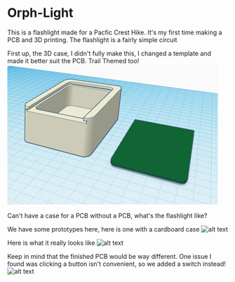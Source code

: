 # Orph-Light
This is a flashlight made for a Pacfic Crest Hike. It's my first time making a PCB and 3D printing. The flashlight is a fairly simple circuit

First up, the 3D case, I didn't fully make this, I changed a template and made it better suit the PCB. Trail Themed too! 
![alt text](pictures/image.png)

Can't have a case for a PCB without a PCB, what's the flashlight like?

We have some prototypes here, here is one with a cardboard case
![alt text](pictures/prototype.png)

Here is what it really looks like 
![alt text](pictures/no-case.png)

Keep in mind that the finished PCB would be way different.
One issue I found was clicking a button isn't convenient, so we added a switch instead!
![alt text](c9b3c983db084aea854135f2e58ac9ee_T.png)

